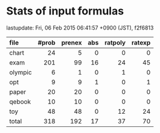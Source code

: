 
# Stats of input formulas

lastupdate: Fri, 06 Feb 2015 06:41:57 +0900 (JST), f2f6813

|file| #prob | prenex | abs | ratpoly | ratexp|
|:--|--:|--:|--:|--:|--:|
| chart |  24  |  5  |  0  |  0  |  0  |
| exam |  201  |  99  |  16  |  24  |  45  |
| olympic |  6  |  1  |  0  |  1  |  0  |
| opt |  9 | 9 | 1 | 0 | 1 |
| paper | 20 | 20 | 0 | 0 | 0 |
| qebook | 10 | 10 | 0 | 0 | 0 |
| toy | 48 | 48 | 0 | 12 | 24 |
|total | 318 | 192 | 17 | 37 | 70 |
